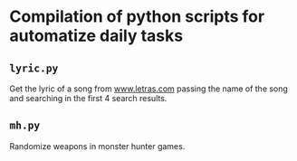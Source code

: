 # Compilation of python scripts for automatize daily tasks

## `lyric.py`
Get the lyric of a song from www.letras.com passing the name of the song and searching in the first 4 search results.

## `mh.py`
Randomize weapons in monster hunter games.